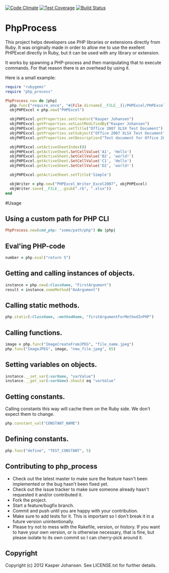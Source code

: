 [![Code Climate](https://codeclimate.com/github/kaspernj/php_process/badges/gpa.svg)](https://codeclimate.com/github/kaspernj/php_process)
[![Test Coverage](https://codeclimate.com/github/kaspernj/php_process/badges/coverage.svg)](https://codeclimate.com/github/kaspernj/php_process)
[![Build Status](https://img.shields.io/shippable/540e7b9d3479c5ea8f9ec239.svg)](https://app.shippable.com/projects/540e7b9d3479c5ea8f9ec239/builds/latest)

# PhpProcess

This project helps developers use PHP libraries or extensions directly from Ruby. It was originally made in order to allow me to use the exellent PHPExcel directly in Ruby, but it can be used
with any library or extension.

It works by spawning a PHP-process and then manipulating that to execute commands. For that reason there is an overhead by using it.

Here is a small example:
```ruby
require "rubygems"
require "php_process"

PhpProcess.new do |php|
  php.func("require_once", "#{File.dirname(__FILE__)}/PHPExcel/PHPExcel.php")
  objPHPExcel = php.new("PHPExcel")

  objPHPExcel.getProperties.setCreator("Kasper Johansen")
  objPHPExcel.getProperties.setLastModifiedBy("Kasper Johansen")
  objPHPExcel.getProperties.setTitle("Office 2007 XLSX Test Document")
  objPHPExcel.getProperties.setSubject("Office 2007 XLSX Test Document")
  objPHPExcel.getProperties.setDescription("Test document for Office 2007 XLSX, generated using PHP classes.")

  objPHPExcel.setActiveSheetIndex(0)
  objPHPExcel.getActiveSheet.SetCellValue('A1', 'Hello')
  objPHPExcel.getActiveSheet.SetCellValue('B2', 'world!')
  objPHPExcel.getActiveSheet.SetCellValue('C1', 'Hello')
  objPHPExcel.getActiveSheet.SetCellValue('D2', 'world!')

  objPHPExcel.getActiveSheet.setTitle('Simple')

  objWriter = php.new("PHPExcel_Writer_Excel2007", objPHPExcel)
  objWriter.save(__FILE__.gsub(".rb", ".xlsx"))
end
```

#Usage

## Using a custom path for PHP CLI
```ruby
PhpProcess.new(cmd_php: "some/path/php") do |php|
```

## Eval'ing PHP-code
```ruby
number = php.eval("return 5")
```

## Getting and calling instances of objects.
```ruby
instance = php.new(:ClassName, "FirstArgument")
result = instance.someMethod("AnArgument")
```

## Calling static methods.
```ruby
php.static(:ClassName, :methodName, "firstArgumentForMethodInPHP")
```

## Calling functions.
```ruby
image = php.func("ImageCreateFromJPEG", "file_name.jpeg")
php.func("ImageJPEG", image, "new_file.jpeg", 85)
```

## Setting variables on objects.
```ruby
instance.__set_var(:varName, "varValue")
instance.__get_var(:varName).should eq "varValue"
```

## Getting constants.

Calling constants this way will cache them on the Ruby side. We don't expect them to change.

```ruby
php.constant_val("CONSTANT_NAME")
```

## Defining constants.
```ruby
php.func("define", "TEST_CONSTANT", 5)
```


## Contributing to php_process

* Check out the latest master to make sure the feature hasn't been implemented or the bug hasn't been fixed yet.
* Check out the issue tracker to make sure someone already hasn't requested it and/or contributed it.
* Fork the project.
* Start a feature/bugfix branch.
* Commit and push until you are happy with your contribution.
* Make sure to add tests for it. This is important so I don't break it in a future version unintentionally.
* Please try not to mess with the Rakefile, version, or history. If you want to have your own version, or is otherwise necessary, that is fine, but please isolate to its own commit so I can cherry-pick around it.

## Copyright

Copyright (c) 2012 Kasper Johansen. See LICENSE.txt for
further details.

